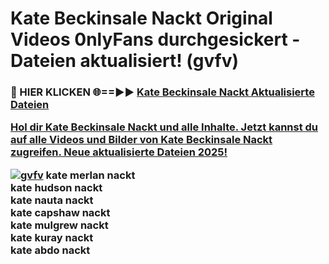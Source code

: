 # Kate Beckinsale Nackt Original Videos 0nlyFans durchgesickert - Dateien aktualisiert! (gvfv)

<h3>🔴 HIER KLICKEN 🌐==►► <a href="https://tinyurl.com/h6vf6nb8" rel="nofollow">Kate Beckinsale Nackt Aktualisierte Dateien

Hol dir Kate Beckinsale Nackt und alle Inhalte. Jetzt kannst du auf alle Videos und Bilder von Kate Beckinsale Nackt zugreifen. Neue aktualisierte Dateien 2025!

[![gvfv](https://i.imgur.com/sD4kR3V.gif)](https://tinyurl.com/h6vf6nb8)
kate merlan nackt<br>
kate hudson nackt<br>
kate nauta nackt<br>
kate capshaw nackt<br>
kate mulgrew nackt<br>
kate kuray nackt<br>
kate abdo nackt